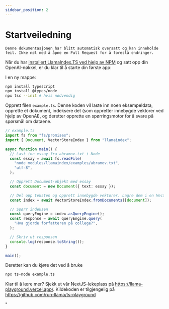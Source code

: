 ```yaml
---
sidebar_position: 2
---
```


# Startveiledning

`Denne dokumentasjonen har blitt automatisk oversatt og kan inneholde feil. Ikke nøl med å åpne en Pull Request for å foreslå endringer.`

Når du har [installert LlamaIndex.TS ved hjelp av NPM](installation) og satt opp din OpenAI-nøkkel, er du klar til å starte din første app:

I en ny mappe:

```bash npm2yarn
npm install typescript
npm install @types/node
npx tsc --init # hvis nødvendig
```

Opprett filen `example.ts`. Denne koden vil laste inn noen eksempeldata, opprette et dokument, indeksere det (som oppretter innebygde vektorer ved hjelp av OpenAI), og deretter opprette en spørringsmotor for å svare på spørsmål om dataene.

```ts
// example.ts
import fs from "fs/promises";
import { Document, VectorStoreIndex } from "llamaindex";

async function main() {
  // Last inn essay fra abramov.txt i Node
  const essay = await fs.readFile(
    "node_modules/llamaindex/examples/abramov.txt",
    "utf-8",
  );

  // Opprett Document-objekt med essay
  const document = new Document({ text: essay });

  // Del opp teksten og opprett innebygde vektorer. Lagre dem i en VectorStoreIndex
  const index = await VectorStoreIndex.fromDocuments([document]);

  // Spørr indeksen
  const queryEngine = index.asQueryEngine();
  const response = await queryEngine.query(
    "Hva gjorde forfatteren på college?",
  );

  // Skriv ut responsen
  console.log(response.toString());
}

main();
```

Deretter kan du kjøre det ved å bruke

```bash
npx ts-node example.ts
```

Klar til å lære mer? Sjekk ut vår NextJS-lekeplass på https://llama-playground.vercel.app/. Kildekoden er tilgjengelig på https://github.com/run-llama/ts-playground

"
